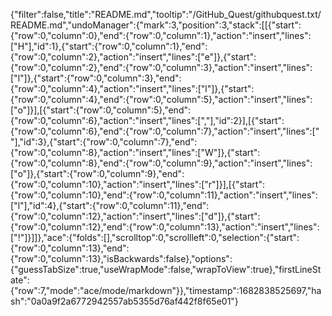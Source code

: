 {"filter":false,"title":"README.md","tooltip":"/GitHub_Quest/githubquest.txt/README.md","undoManager":{"mark":3,"position":3,"stack":[[{"start":{"row":0,"column":0},"end":{"row":0,"column":1},"action":"insert","lines":["H"],"id":1},{"start":{"row":0,"column":1},"end":{"row":0,"column":2},"action":"insert","lines":["e"]},{"start":{"row":0,"column":2},"end":{"row":0,"column":3},"action":"insert","lines":["l"]},{"start":{"row":0,"column":3},"end":{"row":0,"column":4},"action":"insert","lines":["l"]},{"start":{"row":0,"column":4},"end":{"row":0,"column":5},"action":"insert","lines":["o"]}],[{"start":{"row":0,"column":5},"end":{"row":0,"column":6},"action":"insert","lines":[","],"id":2}],[{"start":{"row":0,"column":6},"end":{"row":0,"column":7},"action":"insert","lines":[" "],"id":3},{"start":{"row":0,"column":7},"end":{"row":0,"column":8},"action":"insert","lines":["W"]},{"start":{"row":0,"column":8},"end":{"row":0,"column":9},"action":"insert","lines":["o"]},{"start":{"row":0,"column":9},"end":{"row":0,"column":10},"action":"insert","lines":["r"]}],[{"start":{"row":0,"column":10},"end":{"row":0,"column":11},"action":"insert","lines":["l"],"id":4},{"start":{"row":0,"column":11},"end":{"row":0,"column":12},"action":"insert","lines":["d"]},{"start":{"row":0,"column":12},"end":{"row":0,"column":13},"action":"insert","lines":["!"]}]]},"ace":{"folds":[],"scrolltop":0,"scrollleft":0,"selection":{"start":{"row":0,"column":13},"end":{"row":0,"column":13},"isBackwards":false},"options":{"guessTabSize":true,"useWrapMode":false,"wrapToView":true},"firstLineState":{"row":7,"mode":"ace/mode/markdown"}},"timestamp":1682838525697,"hash":"0a0a9f2a6772942557ab5355d76af442f8f65e01"}